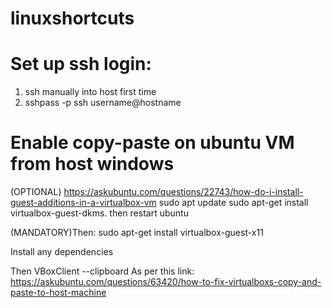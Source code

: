 # linuxshortcuts
# Set up ssh login:
1. ssh manually into host first time
2. sshpass -p <password> ssh username@hostname


# Enable copy-paste on ubuntu VM from host windows
(OPTIONAL) https://askubuntu.com/questions/22743/how-do-i-install-guest-additions-in-a-virtualbox-vm
sudo apt update
sudo apt-get install virtualbox-guest-dkms.
then restart ubuntu


(MANDATORY)Then: sudo apt-get install virtualbox-guest-x11

Install any dependencies

Then VBoxClient --clipboard
As per this link:  https://askubuntu.com/questions/63420/how-to-fix-virtualboxs-copy-and-paste-to-host-machine
